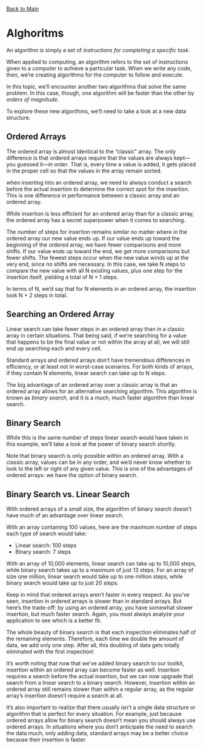 [Back to Main](https://github.com/mendenson/Data_Structures-Algorithms)

# Alghoritms

An algorithm is simply a set of _instructions for completing a specific task_.

When applied to computing, an algorithm refers to the set of instructions given to a computer to achieve a particular task. When we write any code, then, we’re creating algorithms for the computer to follow and execute.

In this topic, we’ll encounter another two algorithms that solve the same problem. In this case, though, one algorithm will be faster than the other by _orders of magnitude_.

To explore these new algorithms, we’ll need to take a look at a new data structure.

## Ordered Arrays
The ordered array is almost identical to the “classic” array. The only difference is that ordered arrays require that the values are always kept—you guessed it—_in order_. That is, every time a value is added, it gets placed in the proper cell so that the values in the array remain sorted.

when inserting into an ordered array, we need to always conduct a search before the actual insertion to determine the correct spot for the insertion. This is one difference in performance between a classic array and an ordered array.

While insertion is less efficient for an ordered array than for a classic array, the ordered array has a secret superpower when it comes to searching.

The number of steps for insertion remains similar no matter where in the ordered array our new value ends up. If our value ends up toward the beginning of the ordered array, we have fewer comparisons and more shifts. If our value ends up toward the end, we get more comparisons but fewer shifts. The fewest steps occur when the new value winds up at the very end, since no shifts are necessary. In this case, we take N steps to compare the new value with all N existing values, plus one step for the insertion itself, yielding a total of N + 1 steps.

In terms of N, we’d say that for N elements in an ordered array, the insertion took N + 2 steps in total.

## Searching an Ordered Array
Linear search can take fewer steps in an ordered array than in a classic array in certain situations. That being said, if we’re searching for a value that happens to be the final value or not within the array at all, we will still end up searching each and every cell.

Standard arrays and ordered arrays don’t have tremendous differences in efficiency, or at least not in worst-case scenarios. For both kinds of arrays, if they contain N elements, linear search can take up to N steps.

The big advantage of an ordered array over a classic array is that an ordered array allows for an alternative searching algorithm. This algorithm is known as _binary search_, and it is a much, much faster algorithm than linear search.

## Binary Search
While this is the same number of steps linear search would have taken in this example, we’ll take a look at the power of binary search shortly.

Note that binary search is only possible within an ordered array. With a classic array, values can be in any order, and we’d never know whether to look to the left or right of any given value. This is one of the advantages of ordered arrays: we have the option of binary search.

## Binary Search vs. Linear Search
With ordered arrays of a small size, the algorithm of binary search doesn’t have much of an advantage over linear search.

With an array containing 100 values, here are the maximum number of steps each type of search would take:
- Linear search: 100 steps
- Binary search: 7 steps

With an array of 10,000 elements, linear search can take up to 10,000 steps, while binary search takes up to a maximum of just 13 steps. For an array of size one million, linear search would take up to one million steps, while binary search would take up to just 20 steps.

Keep in mind that ordered arrays aren’t faster in every respect. As you’ve seen, insertion in ordered arrays is slower than in standard arrays. But here’s the trade-off: by using an ordered array, you have somewhat slower insertion, but much faster search. Again, you must always analyze your application to see which is a better fit.

The whole beauty of binary search is that each inspection eliminates half of the remaining elements. Therefore, each time we double the amount of data, we add only one step. After all, this doubling of data gets totally eliminated with the first inspection!

It’s worth noting that now that we’ve added binary search to our toolkit, insertion within an ordered array can become faster as well. Insertion requires a search before the actual insertion, but we can now upgrade that search from a linear search to a binary search. However, insertion within an ordered array still remains slower than within a regular array, as the regular array’s insertion doesn’t require a search at all.

It’s also important to realize that there usually isn’t a single data structure or algorithm that is perfect for every situation. For example, just because ordered arrays allow for binary search doesn’t mean you should always use ordered arrays. In situations where you don’t anticipate the need to search the data much, only adding data, standard arrays may be a better choice because their insertion is faster.

